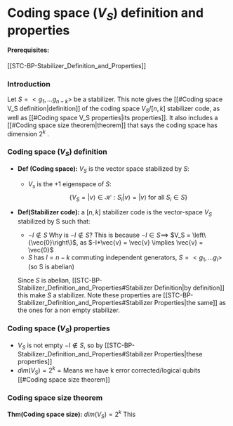 # Coding space ($V_S$) definition and properties
#### Prerequisites:
[[STC-BP-Stabilizer_Definition_and_Properties]]

### Introduction
Let $S = <g_1, ... g_{n-k}>$ be a stabilizer.
This note gives the [[#Coding space V_S definition|definition]] of the coding space $V_S$/$[n,k]$ stabilizer code, as well as [[#Coding space V_S properties|its properties]]. It also includes a [[#Coding space size theorem|theorem]] that says the coding space has dimension $2^k$ .

### Coding space ($V_S$) definition
- **Def (Coding space):** $V_S$ is the vector space stabilized by $S$:
	- $V_s$ is the +1 eigenspace of $S$: $$\{V_S =|v\rangle \in \mathcal{H} : S_i |v\rangle = |v\rangle \text{ for all } S_i \in S\}$$
- **Def(Stabilizer code):** a $[n,k]$ stabilizer code is the vector-space $V_S$ stabilized by S such that:
	- $-I \notin S$
	 Why is $-I\notin S$?
		 This is because $-I\in S \implies$ $V_S = \left\{\vec{0}\right\}$, as $-I*\vec{v} = \vec{v} \implies \vec{v} = \vec{0}$ 
	- $S$ has $l=n-k$ commuting independent generators, $S = <g_1, ... g_l>$
	(so S is abelian)
	
	Since $S$ is abelian, [[STC-BP-Stabilizer_Definition_and_Properties#Stabilizer Definition|by definition]] this make $S$ a stabilizer.
	Note these properties are [[STC-BP-Stabilizer_Definition_and_Properties#Stabilizer Properties|the same]] as the ones for a non empty stabilizer.



### Coding space ($V_S$) properties
- $V_S$ is not empty
	$-I \notin S$, so by  [[STC-BP-Stabilizer_Definition_and_Properties#Stabilizer Properties|these properties]]
- $dim(V_S)= 2^{k} = \text{Means we have k error corrected/logical qubits}$
	[[#Coding space size theorem]]

### Coding space size theorem
**Thm(Coding space size):** $dim(V_S) = 2^k$
	This